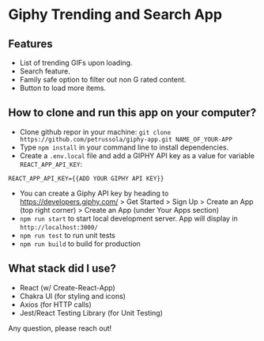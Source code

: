 # Giphy Trending and Search App

## Features

- List of trending GIFs upon loading.
- Search feature.
- Family safe option to filter out non G rated content.
- Button to load more items.

## How to clone and run this app on your computer?

- Clone github repor in your machine: `git clone https://github.com/petrussola/giphy-app.git NAME_OF_YOUR-APP`
- Type `npm install` in your command line to install dependencies.
- Create a `.env.local` file and add a GIPHY API key as a value for variable `REACT_APP_API_KEY`:

`REACT_APP_API_KEY={{ADD YOUR GIPHY API KEY}}`

- You can create a Giphy API key by heading to https://developers.giphy.com/ > Get Started > Sign Up > Create an App (top right corner) >  Create an App (under Your Apps section)
- `npm run start` to start local development server. App will display in `http://localhost:3000/` 
- `npm run test` to run unit tests
- `npm run build` to build for production

## What stack did I use?

- React (w/ Create-React-App)
- Chakra UI (for styling and icons)
- Axios (for HTTP calls)
- Jest/React Testing Library (for Unit Testing)

Any question, please reach out!